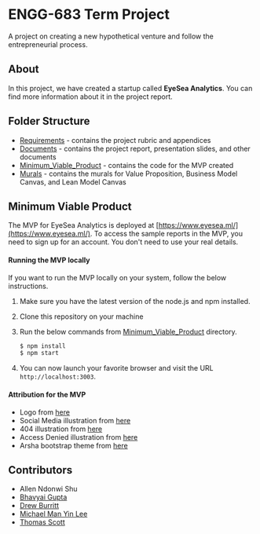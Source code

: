 # ENGG-683 Term Project

A project on creating a new hypothetical venture and follow the entrepreneurial process.

## About

In this project, we have created a startup called **EyeSea Analytics**. You can find more information about it in the project report.

## Folder Structure

- [Requirements](Requirements) - contains the project rubric and appendices
- [Documents](Documents) - contains the project report, presentation slides, and other documents
- [Minimum_Viable_Product](Minimum_Viable_Product) - contains the code for the MVP created
- [Murals](Murals) - contains the murals for Value Proposition, Business Model Canvas, and Lean Model Canvas

## Minimum Viable Product

The MVP for EyeSea Analytics is deployed at [https://www.eyesea.ml/](https://www.eyesea.ml/). To access the sample reports in the MVP, you need to sign up for an account. You don't need to use your real details.

#### Running the MVP locally

If you want to run the MVP locally on your system, follow the below instructions.

1. Make sure you have the latest version of the node.js and npm installed.

2. Clone this repository on your machine

3. Run the below commands from [Minimum_Viable_Product](Minimum_Viable_Product) directory.

   ```bash
   $ npm install
   $ npm start
   ```

4. You can now launch your favorite browser and visit the URL `http://localhost:3003`.

#### Attribution for the MVP

- Logo from [here](https://www.flaticon.com/free-icons/eye)
- Social Media illustration from [here](https://iconscout.com/contributors/permadicreative)
- 404 illustration from [here](https://iconscout.com/illustrations/access-denied)
- Access Denied illustration from [here](https://iconscout.com/3ds/404-error)
- Arsha bootstrap theme from [here](https://bootstrapmade.com/arsha-free-bootstrap-html-template-corporate/)

## Contributors

- Allen Ndonwi Shu
- [Bhavyai Gupta](https://github.com/zbhavyai)
- [Drew Burritt](https://github.com/dburritt)
- [Michael Man Yin Lee](https://github.com/mikeePy)
- [Thomas Scott](https://github.com/tscott6)
